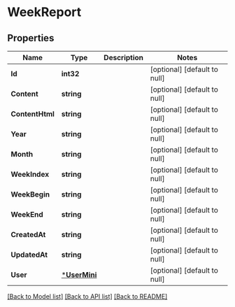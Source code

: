 # WeekReport

## Properties
Name | Type | Description | Notes
------------ | ------------- | ------------- | -------------
**Id** | **int32** |  | [optional] [default to null]
**Content** | **string** |  | [optional] [default to null]
**ContentHtml** | **string** |  | [optional] [default to null]
**Year** | **string** |  | [optional] [default to null]
**Month** | **string** |  | [optional] [default to null]
**WeekIndex** | **string** |  | [optional] [default to null]
**WeekBegin** | **string** |  | [optional] [default to null]
**WeekEnd** | **string** |  | [optional] [default to null]
**CreatedAt** | **string** |  | [optional] [default to null]
**UpdatedAt** | **string** |  | [optional] [default to null]
**User** | [***UserMini**](UserMini.md) |  | [optional] [default to null]

[[Back to Model list]](../README.md#documentation-for-models) [[Back to API list]](../README.md#documentation-for-api-endpoints) [[Back to README]](../README.md)


